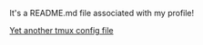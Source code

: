 It's a README.md file associated with my profile!

[Yet another tmux config file](https://gist.github.com/rountree/cde5500037897e4480e902659f3847b8)
